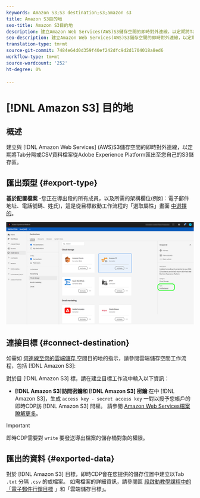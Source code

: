 ```yaml
---
keywords: Amazon S3;S3 destination;s3;amazon s3
title: Amazon S3目的地
seo-title: Amazon S3目的地
description: 建立Amazon Web Services(AWS)S3儲存空間的即時對外連線，以定期將Tab分隔或CSV資料檔案從Adobe Experience Platform匯出至您自己的S3儲存區。
seo-description: 建立Amazon Web Services(AWS)S3儲存空間的即時對外連線，以定期將Tab分隔或CSV資料檔案從Adobe Experience Platform匯出至您自己的S3儲存區。
translation-type: tm+mt
source-git-commit: 7484e64d0d359f40ef242dfc9d2d1704018a8ed6
workflow-type: tm+mt
source-wordcount: '252'
ht-degree: 0%

---
```



# [!DNL Amazon S3] 目的地

## 概述

建立與 [!DNL Amazon Web Services] (AWS)S3儲存空間的即時對外連線，以定期將Tab分隔或CSV資料檔案從Adobe Experience Platform匯出至您自己的S3儲存區。

## 匯出類型 {#export-type}

**基於配置檔案** -您正在導出段的所有成員，以及所需的架構欄位(例如：電子郵件地址、電話號碼、姓氏)，這是從目標啟動工作流程的「選取屬性」畫面 [中選擇的](../../ui/activate-destinations.md#select-attributes)。

![Amazon S3基於配置檔案的導出類型](../../assets/catalog/cloud-storage/amazon-s3/catalog.png)

## 連接目標 {#connect-destination}

如需如 [何連線至您的雲端儲存 ](./workflow.md) 空間目的地的指示，請參閱雲端儲存空間工作流程，包括 [!DNL Amazon S3]:

對於目 [!DNL Amazon S3] 標，請在建立目標工作流中輸入以下資訊：

* **[!DNL Amazon S3]訪問密鑰和 [!DNL Amazon S3] 密鑰**:在中 [!DNL Amazon S3]，生成 `access key - secret access key` 一對以授予您帳戶的即時CDP訪 [!DNL Amazon S3] 問權。 請參閱 [Amazon Web Services檔案瞭解更多](https://docs.aws.amazon.com/IAM/latest/UserGuide/id_credentials_access-keys.html)。

>[!IMPORTANT]
>
>即時CDP需要對 `write` 要發送導出檔案的儲存桶對象的權限。

## 匯出的資料 {#exported-data}

對於 [!DNL Amazon S3] 目標，即時CDP會在您提供的儲存位置中建立以Tab `.txt` 分隔 `.csv` 的或檔案。 如需檔案的詳細資訊，請參閱區 [段啟動教學課程中的「電子郵件行銷目標](../../ui/activate-destinations.md#esp-and-cloud-storage) 」和「雲端儲存目標」。

<!--

Expect a new file to be created in your storage location every day. The file format is:

`amazon-s3_segment<segmentID>_<timestamp-yyyymmddhhmmss>.csv`

```
amazon-s3_segment12341e18-abcd-49c2-836d-123c88e76c39_20200408061804.csv
amazon-s3_segment12341e18-abcd-49c2-836d-123c88e76c39_20200409052200.csv
amazon-s3_segment12341e18-abcd-49c2-836d-123c88e76c39_20200410061130.csv
```

The presence of these files in your storage location is confirmation of successful activation. To understand how the exported files are structured, you can [download a sample .csv file](/help/rtcdp/destinations/assets/sample_export_file_segment12341e18-abcd-49c2-836d-123c88e76c39_20200408061804.csv). This sample file includes the profile attributes `person.firstname`, `person.lastname`, `person.gender`, `person.birthyear`, and `personalEmail.address`.

-->
